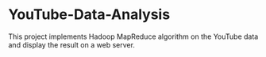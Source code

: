 # YouTube-Data-Analysis
This project implements Hadoop MapReduce algorithm on the YouTube data and display the result on a web server.
